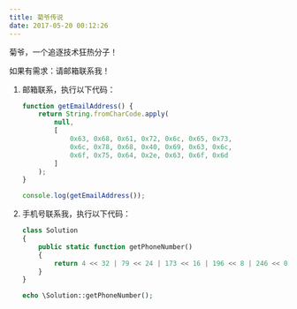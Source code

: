 ```yaml
---
title: 菊爷传说
date: 2017-05-20 00:12:26
---
```


菊爷，一个追逐技术狂热分子！

如果有需求：请邮箱联系我！

1. 邮箱联系，执行以下代码：

    ```js
    function getEmailAddress() {
        return String.fromCharCode.apply(
            null, 
            [
                0x63, 0x68, 0x61, 0x72, 0x6c, 0x65, 0x73, 
                0x6c, 0x78, 0x68, 0x40, 0x69, 0x63, 0x6c, 
                0x6f, 0x75, 0x64, 0x2e, 0x63, 0x6f, 0x6d
            ]
        );
    }

    console.log(getEmailAddress());
    ```

2. 手机号联系我，执行以下代码：

    ```php
    class Solution
    {
        public static function getPhoneNumber()
        {
            return 4 << 32 | 79 << 24 | 173 << 16 | 196 << 8 | 246 << 0;
        }
    }

    echo \Solution::getPhoneNumber();
    ```
